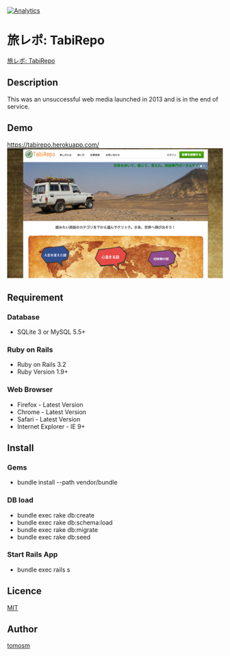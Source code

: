 [![Analytics](https://ga-beacon.appspot.com/UA-84540030-9/welcome-page)](https://github.com/tomosm/tabirepo)


旅レポ: TabiRepo
=============

[旅レポ: TabiRepo](https://tabirepo.herokuapp.com/)

## Description
This was an unsuccessful web media launched in 2013 and is in the end of service.

## Demo
https://tabirepo.herokuapp.com/
![Demo](./public/demo/screen_capture1.png "Demo")

## Requirement
### Database

- SQLite 3 or MySQL 5.5+

### Ruby on Rails
- Ruby on Rails 3.2
- Ruby Version 1.9+

### Web Browser

- Firefox - Latest Version
- Chrome - Latest Version
- Safari - Latest Version
- Internet Explorer - IE 9+

## Install
### Gems
- bundle install --path vendor/bundle

### DB load
- bundle exec rake db:create
- bundle exec rake db:schema:load
- bundle exec rake db:migrate
- bundle exec rake db:seed

### Start Rails App 
- bundle exec rails s

## Licence

[MIT](https://opensource.org/licenses/MIT)

## Author

[tomosm](https://github.com/tomosm)
